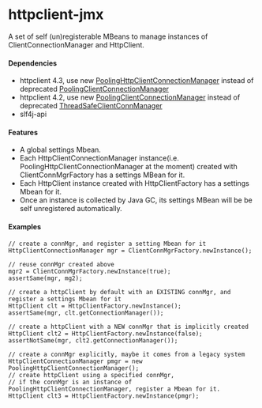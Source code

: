 httpclient-jmx
==============

A set of self (un)registerable MBeans to manage instances of ClientConnectionManager and HttpClient.


#### Dependencies
- httpclient 4.3, use new [PoolingHttpClientConnectionManager][1] instead of deprecated [PoolingClientConnectionManager][2]
- httpclient 4.2, use new [PoolingClientConnectionManager][1] instead of deprecated [ThreadSafeClientConnManager][2]
- slf4j-api


#### Features
- A global settings Mbean.
- Each HttpClientConnectionManager instance(i.e. PoolingHttpClientConnectionManager at the moment) created with ClientConnMgrFactory has a settings MBean for it.
- Each HttpClient instance created with HttpClientFactory has a settings Mbean for it.
- Once an instance is collected by Java GC, its settings MBean will be be self unregistered automatically.


#### Examples
    // create a connMgr, and register a setting Mbean for it
    HttpClientConnectionManager mgr = ClientConnMgrFactory.newInstance();

    // reuse connMgr created above
    mgr2 = ClientConnMgrFactory.newInstance(true);
    assertSame(mgr, mg2);

    // create a httpClient by default with an EXISTING connMgr, and register a settings Mbean for it
    HttpClient clt = HttpClientFactory.newInstance();
    assertSame(mgr, clt.getConnectionManager());

    // create a httpClient with a NEW connMgr that is implicitly created
    HttpClient clt2 = HttpClientFactory.newInstance(false);
    assertNotSame(mgr, clt2.getConnectionManager());

    // create a connMgr explicitly, maybe it comes from a legacy system
    HttpClientConnectionManager pmgr = new PoolingHttpClientConnectionManager();
    // create httpClient using a specified connMgr, 
    // if the connMgr is an instance of PoolingHttpClientConnectionManager, register a Mbean for it. 
    HttpClient clt3 = HttpClientFactory.newInstance(pmgr);


  [1]: http://hc.apache.org/httpcomponents-client-ga/httpclient/apidocs/org/apache/http/impl/conn/PoolingClientConnectionManager.html
  [2]: http://hc.apache.org/httpcomponents-client-ga/httpclient/apidocs/org/apache/http/impl/conn/tsccm/ThreadSafeClientConnManager.html
